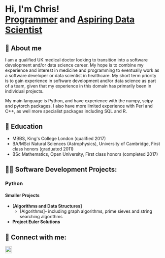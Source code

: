 <h1>Hi, I'm Chris! <br/><a href="https://github.com/chris-henry-holland">Programmer</a> and <a href="https://www.linkedin.com/in/chris-holland-0377a819/">Aspiring Data Scientist</a>
<h2>🔭 About me </h2>
I am a qualified UK medical doctor looking to transition into a software development and/or data science career. My hope is to combine my experience and interest in medicine and programming to eventually work as a software developer or data scientist in healthcare. My short term priority is to gain experience in software development and/or data science as part of a team, given that my experience in this domain has primarily been in individual projects.

My main language is Python, and have experience with the numpy, scipy and pytorch packages. I also have more limited experience with Perl and C++, as well more specialist packages including SQL and R.

<h2>🌱 Education</h2>

- MBBS, King's College London (qualified 2017)
- BA/MSci Natural Sciences (Astrophysics), University of Cambridge, First class honors (graduated 2011)
- BSc Mathematics, Open University, First class honors (completed 2017)
<h2>👨‍💻 Software Development Projects:</h2>
<h3> Python </h3>
<h4>Smaller Projects</h4>

- <b>[Algorithms and Data Structures]</b>   
  - [Algorithms]- including graph algorithms, prime sieves and string searching algorithms   
- <b>Project Euler Solutions</b>  

<h2> 🤳 Connect with me:</h2>

[<img align="left" alt="JoshMadakor | LinkedIn" width="22px" src="https://cdn.jsdelivr.net/npm/simple-icons@v3/icons/linkedin.svg" />][linkedin]

[linkedin]: https://www.linkedin.com/in/chris-holland-0377a819/

<!--
**chris-henry-holland/chris-henry-holland** is a ✨ _special_ ✨ repository because its `README.md` (this file) appears on your GitHub profile.

Here are some ideas to get you started:

- 🔭 I’m currently working on ...
- 🌱 I’m currently learning ...
- 👯 I’m looking to collaborate on ...
- 🤔 I’m looking for help with ...
- 💬 Ask me about ...
- 📫 How to reach me: ...
- 😄 Pronouns: ...
- ⚡ Fun fact: ...
-->
